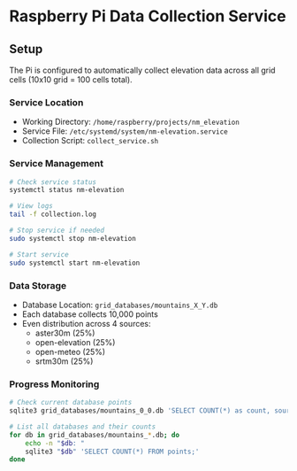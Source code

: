 # Raspberry Pi Data Collection Service

## Setup
The Pi is configured to automatically collect elevation data across all grid cells (10x10 grid = 100 cells total).

### Service Location
- Working Directory: `/home/raspberry/projects/nm_elevation`
- Service File: `/etc/systemd/system/nm-elevation.service`
- Collection Script: `collect_service.sh`

### Service Management
```bash
# Check service status
systemctl status nm-elevation

# View logs
tail -f collection.log

# Stop service if needed
sudo systemctl stop nm-elevation

# Start service
sudo systemctl start nm-elevation
```

### Data Storage
- Database Location: `grid_databases/mountains_X_Y.db`
- Each database collects 10,000 points
- Even distribution across 4 sources:
  - aster30m (25%)
  - open-elevation (25%)
  - open-meteo (25%)
  - srtm30m (25%)

### Progress Monitoring
```bash
# Check current database points
sqlite3 grid_databases/mountains_0_0.db 'SELECT COUNT(*) as count, source FROM points GROUP BY source;'

# List all databases and their counts
for db in grid_databases/mountains_*.db; do 
    echo -n "$db: "
    sqlite3 "$db" 'SELECT COUNT(*) FROM points;'
done
``` 